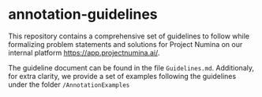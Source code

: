 # annotation-guidelines

This repository contains a comprehensive set of guidelines to follow while formalizing problem statements and solutions for Project Numina on our internal platform https://app.projectnumina.ai/. 

The guideline document can be found in the file `Guidelines.md`. Additionaly, for extra clarity, we provide a set of examples following the guidelines under the folder `/AnnotationExamples`


